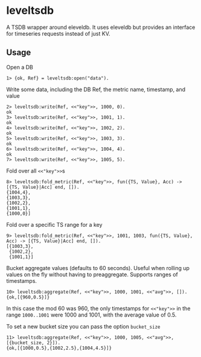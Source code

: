 # leveltsdb

A TSDB wrapper around eleveldb. It uses eleveldb but provides an interface for
timeseries requests instead of just KV.

## Usage

Open a DB

    1> {ok, Ref} = leveltsdb:open("data").


Write some data, including the DB Ref, the metric name, timestamp, and value

    2> leveltsdb:write(Ref, <<"key">>, 1000, 0).
    ok
    3> leveltsdb:write(Ref, <<"key">>, 1001, 1).
    ok
    4> leveltsdb:write(Ref, <<"key">>, 1002, 2).
    ok
    5> leveltsdb:write(Ref, <<"key">>, 1003, 3).
    ok
    6> leveltsdb:write(Ref, <<"key">>, 1004, 4).
    ok
    7> leveltsdb:write(Ref, <<"key">>, 1005, 5).


Fold over all `<<"key">>`s

    8> leveltsdb:fold_metric(Ref, <<"key">>, fun({TS, Value}, Acc) -> [{TS, Value}|Acc] end, []).
    {1004,4},
    {1003,3},
    {1002,2},
    {1001,1},
    {1000,0}]


Fold over a specific TS range for a key

    9> leveltsdb:fold_metric(Ref, <<"key">>, 1001, 1003, fun({TS, Value}, Acc) -> [{TS, Value}|Acc] end, []).
    [{1003,3},
     {1002,2},
     {1001,1}]

Bucket aggregate values (defaults to 60 seconds). Useful when rolling up values on the fly without having to preaggregate. Supports ranges of timestamps.

    10> leveltsdb:aggregate(Ref, <<"key">>, 1000, 1001, <<"avg">>, []).
    {ok,[{960,0.5}]}

In this case the mod 60 was 960, the only timestamps for `<<"key">>` in the range `1000..1001` were 1000 and 1001, with the average value of 0.5.

To set a new bucket size you can pass the option `bucket_size`

    11> leveltsdb:aggregate(Ref, <<"key">>, 1000, 1005, <<"avg">>, [{bucket_size, 2}]).
    {ok,[{1000,0.5},{1002,2.5},{1004,4.5}]}


